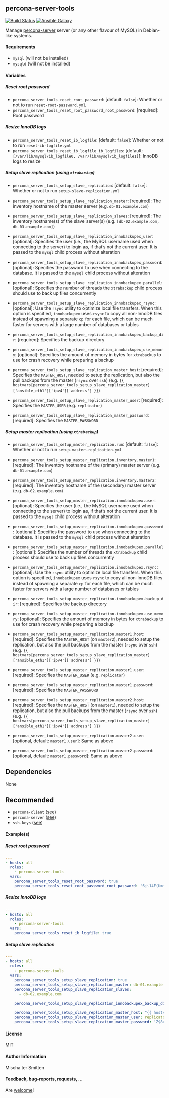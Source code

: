 ## percona-server-tools

[![Build Status](https://travis-ci.org/Oefenweb/ansible-percona-server-tools.svg?branch=master)](https://travis-ci.org/Oefenweb/ansible-percona-server-tools) [![Ansible Galaxy](http://img.shields.io/badge/ansible--galaxy-percona--server--tools-blue.svg)](https://galaxy.ansible.com/list#/roles/5042)

Manage [percona-server](https://www.percona.com/software/mysql-database/percona-server) server (or any other flavour of MySQL) in Debian-like systems.

#### Requirements

* `mysql` (will not be installed)
* `mysqld` (will not be installed)

#### Variables

##### Reset root password

* `percona_server_tools_reset_root_password`: [default: `false`]: Whether or not to run `reset-root-password.yml`
* `percona_server_tools_reset_root_password_root_password`: [required]: Root password

##### Resize InnoDB logs

* `percona_server_tools_reset_ib_logfile`: [default: `false`]: Whether or not to run `reset-ib-logfile.yml`
* `percona_server_tools_reset_ib_logfile_ib_logfiles`: [default: `[/var/lib/mysql/ib_logfile0, /var/lib/mysql/ib_logfile1]`]: InnoDB logs to resize

##### Setup slave replication (using `xtrabackup`)

* `percona_server_tools_setup_slave_replication`: [default: `false`]: Whether or not to run `setup-slave-replication.yml`
* `percona_server_tools_setup_slave_replication_master`: [required]: The inventory hostname of the master server (e.g. `db-01.example.com`)
* `percona_server_tools_setup_slave_replication_slaves`: [required]: The inventory hostname(s) of the slave server(s) (e.g. `[db-02.example.com, db-03.example.com]`)

* `percona_server_tools_setup_slave_replication_innobackupex_user`: [optional]: Specifies the user (i.e., the MySQL username used when connecting to the server) to login as, if that’s not the current user. It is passed to the `mysql` child process without alteration
* `percona_server_tools_setup_slave_replication_innobackupex_password`: [optional]: Specifies the password to use when connecting to the database. It is passed to the `mysql` child process without alteration
* `percona_server_tools_setup_slave_replication_innobackupex_parallel`: [optional]: Specifies the number of threads the `xtrabackup` child process should use to back up files concurrently
* `percona_server_tools_setup_slave_replication_innobackupex_rsync`: [optional]: Use the `rsync` utility to optimize local file transfers. When this option is specified, `innobackupex` uses `rsync` to copy all non-InnoDB files instead of spawning a separate `cp` for each file, which can be much faster for servers with a large number of databases or tables
* `percona_server_tools_setup_slave_replication_innobackupex_backup_dir`: [required]: Specifies the backup directory
* `percona_server_tools_setup_slave_replication_innobackupex_use_memory`: [optional]: Specifies the amount of memory in bytes for `xtrabackup` to use for crash recovery while preparing a backup

* `percona_server_tools_setup_slave_replication_master_host`: [required]: Specifies the `MASTER_HOST`, needed to setup the replication, but also the pull backups from the master (`rsync` over `ssh`) (e.g. `{{ hostvars[percona_server_tools_setup_slave_replication_master]['ansible_eth1']['ipv4']['address'] }}`)
* `percona_server_tools_setup_slave_replication_master_user`: [required]: Specifies the `MASTER_USER` (e.g. `replicator`)
* `percona_server_tools_setup_slave_replication_master_password`: [required]: Specifies the `MASTER_PASSWORD`

##### Setup master replication (using `xtrabackup`)

* `percona_server_tools_setup_master_replication.run`: [default: `false`]: Whether or not to run `setup-master-replication.yml`

* `percona_server_tools_setup_master_replication.inventory.master1`: [required]: The inventory hostname of the (primary) master server (e.g. `db-01.example.com`)
* `percona_server_tools_setup_master_replication.inventory.master2`: [required]: The inventory hostname of the (secondary) master server (e.g. `db-02.example.com`)

* `percona_server_tools_setup_master_replication.innobackupex.user`: [optional]: Specifies the user (i.e., the MySQL username used when connecting to the server) to login as, if that’s not the current user. It is passed to the `mysql` child process without alteration
* `percona_server_tools_setup_master_replication.innobackupex.password`: [optional]: Specifies the password to use when connecting to the database. It is passed to the `mysql` child process without alteration
* `percona_server_tools_setup_master_replication.innobackupex.parallel`: [optional]: Specifies the number of threads the `xtrabackup` child process should use to back up files concurrently
* `percona_server_tools_setup_master_replication.innobackupex.rsync`: [optional]: Use the `rsync` utility to optimize local file transfers. When this option is specified, `innobackupex` uses `rsync` to copy all non-InnoDB files instead of spawning a separate `cp` for each file, which can be much faster for servers with a large number of databases or tables
* `percona_server_tools_setup_master_replication.innobackupex.backup_dir`: [required]: Specifies the backup directory
* `percona_server_tools_setup_master_replication.innobackupex.use_memory`: [optional]: Specifies the amount of memory in bytes for `xtrabackup` to use for crash recovery while preparing a backup

* `percona_server_tools_setup_master_replication.master1.host`: [required]: Specifies the `MASTER_HOST` (on `master2`), needed to setup the replication, but also the pull backups from the master (`rsync` over `ssh`) (e.g. `{{ hostvars[percona_server_tools_setup_slave_replication_master]['ansible_eth1']['ipv4']['address'] }}`)
* `percona_server_tools_setup_master_replication.master1.user`: [required]: Specifies the `MASTER_USER` (e.g. `replicator`)
* `percona_server_tools_setup_master_replication.master1.password`: [required]: Specifies the `MASTER_PASSWORD`
* `percona_server_tools_setup_master_replication.master2.host`: [required]: Specifies the `MASTER_HOST` (on `master1`), needed to setup the replication, but also the pull backups from the master (`rsync` over `ssh`) (e.g. `{{ hostvars[percona_server_tools_setup_slave_replication_master]['ansible_eth1']['ipv4']['address'] }}`)
* `percona_server_tools_setup_master_replication.master2.user`: [optional, default: `master1.user`]: Same as above
* `percona_server_tools_setup_master_replication.master2.password`: [optional, default: `master1.password`]: Same as above

## Dependencies

None

## Recommended

* `percona-client` ([see](https://github.com/Oefenweb/ansible-percona-client))
* `percona-server` ([see](https://github.com/Oefenweb/ansible-percona-server))
* `ssh-keys` ([see](https://github.com/Oefenweb/ansible-ssh-keys))

#### Example(s)

##### Reset root password

```yaml
---
- hosts: all
  roles:
    - percona-server-tools
  vars:
    percona_server_tools_reset_root_password: true
    percona_server_tools_reset_root_password_root_password: '6j~14F(Um~@nAz4hn6dT'
```

##### Resize InnoDB logs

```yaml
---
- hosts: all
  roles:
    - percona-server-tools
  vars:
    percona_server_tools_reset_ib_logfile: true
```

##### Setup slave replication

```yaml
---
- hosts: all
  roles:
    - percona-server-tools
  vars:
    percona_server_tools_setup_slave_replication: true
    percona_server_tools_setup_slave_replication_master: db-01.example.com
    percona_server_tools_setup_slave_replication_slaves:
      - db-02.example.com
    
    percona_server_tools_setup_slave_replication_innobackupex_backup_dir: /tmp/xtrabackup
    
    percona_server_tools_setup_slave_replication_master_host: "{{ hostvars[percona_server_tools_setup_slave_replication_master]['ansible_eth1']['ipv4']['address'] }}"
    percona_server_tools_setup_slave_replication_master_user: replicator
    percona_server_tools_setup_slave_replication_master_password: 'Z$8>YM"KUVRv6sW#=O-A'
```

#### License

MIT

#### Author Information

Mischa ter Smitten

#### Feedback, bug-reports, requests, ...

Are [welcome](https://github.com/Oefenweb/ansible-percona-server-tools/issues)!
